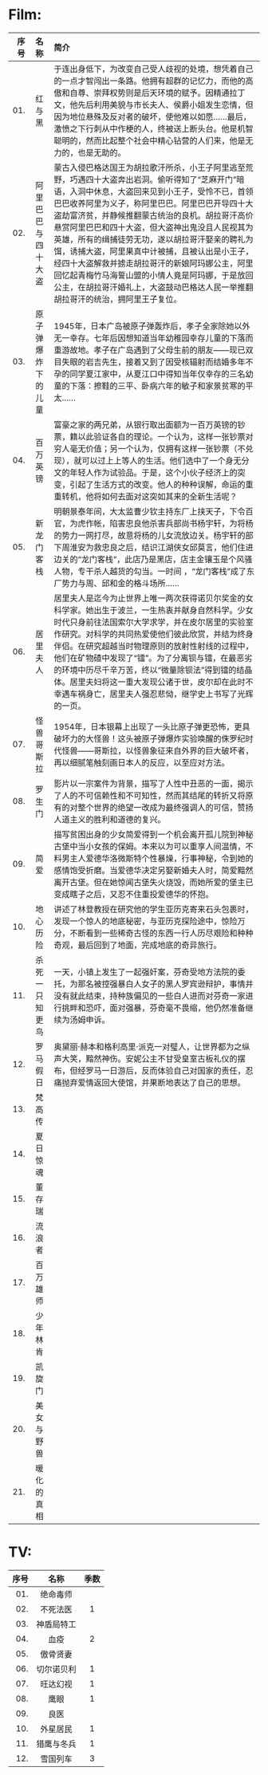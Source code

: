 # Film:
|序号|名称|简介|
|-:|:-:|:-|
|01.|红与黑|于连出身低下，为改变自己受人歧视的处境，想凭着自己的一点才智闯出一条路。他拥有超群的记忆力，而他的高傲和自尊、崇拜权势则是后天环境的赋予。因精通拉丁文，他先后利用美貌与市长夫人、侯爵小姐发生恋情，但因为地位悬殊及反对者的破坏，使他难以如愿……最后，激愤之下行刺从中作梗的人，终被送上断头台。他是机智聪明的，然而比起整个社会中精心钻营的人们来，他是无力的，也是无助的。|
|02.|阿里巴巴与四十大盗|蒙古入侵巴格达国王为胡拉歌汗所杀，小王子阿里逃至荒野，巧遇四十大盗奔出岩洞。偷听得知了“芝麻开门”暗语，入洞中休息，大盗回来见到小王子，受怜不已，首领巴巴收养阿里为义子，称阿里巴巴。阿里巴巴开导四十大盗劫富济贫，并静候推翻蒙古统治的良机。胡拉哥汗高价悬赏阿里巴巴和四十大盗，但大盗神出鬼没且人民视其为英雄，所有的缉捕徒劳无功，遂以胡拉哥汗娶亲的聘礼为饵，诱捕大盗，阿里果真中计被捕，且被认出是小王子，经四十大盗解救并掳走胡拉哥汗的新娘阿玛娜公主，阿里回忆起青梅竹马海誓山盟的小情人竟是阿玛娜，于是放回公主，在胡拉哥汗婚礼上，大盗鼓动巴格达人民一举推翻胡拉哥汗的统治，拥阿里王子复位。|
|03.|原子弹爆炸下的儿童|1945年，日本广岛被原子弹轰炸后，孝子全家除她以外无一幸存。七年后因想知道当年幼稚园幸存儿童的下落而重游故地。孝子在广岛遇到了父母生前的朋友——现已双目失眼的岩吉先生，接着又到了因受核辐射而结婚多年不孕的同学夏江家中，从夏江口中得知当年仅幸存的三名幼童的下落：擦鞋的三平、卧病六年的敏子和家景贫寒的平太……|
|04.|百万英镑|富豪之家的两兄弟，从银行取出面额为一百万英镑的钞票，籍以此验证各自的理论。一个认为，这样一张钞票对穷人毫无价值；另一个认为，仅拥有这样一张钞票（不兑现），就可以过上上等人的生活。他们选中了一个身无分文的年轻人作为试验品。于是，这个小伙子经济上的突变，引起了生活方式的改变。他人的种种误解，命运的重重转机，他将如何去面对这突如其来的全新生活呢？|
|05.|新龙门客栈|明朝景泰年间，大太监曹少钦主持东厂上挟天子，下令百官，为虎作帐，陷害忠良他杀害兵部尚书杨宇轩，为将杨的势力一网打尽，故意将杨的儿女流放边关。杨宇轩的部下周淮安为救忠良之后，结识江湖侠女邱莫言，他们住进边关的“龙门客栈”，此店乃是黑店，店主金镶玉是个风骚人物，专干杀人越货的勾当。一时间 ，“龙门客栈”成了东厂势力与周、邱和金的格斗场所……|
|06.|居里夫人|居里夫人是迄今为止世界上唯一两次获得诺贝尔奖金的女科学家。她出生于波兰，一生热衷并献身自然科学。少女时代只身前往法国索尔大学求学，并在皮尔居里的实验室作研究。对科学的共同热爱使他们彼此欣赏，并结为终身伴侣。在研究超越当时物理原则的放射性射线的过程中，他们在矿物碴中发现了“镭”。为了分离钡与镭，在最恶劣的环境中历尽千辛万苦，终以“微量除钡法”得到镭的结晶体。居里夫妇将这一重大发现公诸于世，皮尔却在此时不幸遇车祸身亡，居里夫人强忍悲恸，继学史上书写了光辉的一页。|
|07.|怪兽哥斯拉|1954年，日本银幕上出现了一头比原子弹更恐怖，更具破坏力的大怪兽！这头被原子弹爆炸实验唤醒的侏罗纪时代怪兽——哥斯拉，以怪兽象征来自外界的巨大破坏者，再以细腻笔触刻画日本人的反应，以至应对方法。|
|08.|罗生门|影片以一宗案件为背景，描写了人性中丑恶的一面，揭示了人的不可信赖性和不可知性，然而其结尾的转折又将原有的对整个世界的绝望一改成为最终强调人的可信，赞扬人道主义的胜利和道德的复兴。|
|09.|简爱|描写贫困出身的少女简爱得到一个机会离开孤儿院到神秘古堡中当小女孩的保姆。本来以为可以重享人间温情，不料男主人爱德华洛微斯特个性暴燥，行事神秘，令到她的感情饱受折磨。当爱德华决定另娶新婚夫人时，简爱黯然离开古堡。但在她惊闻古堡失火烧毁，而她所爱的堡主已变成瞎子之后，又忍不住重投爱德华的怀抱。|
|10.|地心历险|讲述了林登教授在研究他的学生亚历克寄来石头包裹时，发现一个惊人的地底秘密，与亚历克探险途中，惊险万分，不断看到一些稀奇古怪的东西一行人历尽艰险和种种奇观，最后回到了地面，完成地底的奇异旅行。|
|11.|杀死一只知更鸟|一天，小镇上发生了一起强奸案，芬奇受地方法院的委托，为那名被控强暴白人女子的黑人罗宾逊辩护，事情并没有就此结束，持种族偏见的一些白人进而对芬奇一家进行挑畔和恐吓，面对强暴，芬奇毫不畏缩，他仍然准备继续为汤姆申诉。|
|12.|罗马假日|奥黛丽·赫本和格利高里·派克一对璧人，让世界都为之纵声大笑，黯然神伤。安妮公主不甘受皇室古板礼仪的摆布，但经罗马一日游后，反而体验自己对国家的责任，忍痛抛弃爱情返回大使馆，并果断地表达了自己的思想。|
|13.|梵高传||
|14.|夏日惊魂||
|15.|董存瑞||
|16.|流浪者||
|17.|百万雄师||
|18.|少年林肯||
|19.|凯旋门||
|20.|美女与野兽||
|21.|暖化的真相||

# TV:
|序号|名称|季数|
|-:|:-:|:-:|
|01.|绝命毒师||
|02.|不死法医|1|
|03.|神盾局特工||
|04.|血疫|2|
|05.|傲骨贤妻||
|06.|切尔诺贝利|1|
|07.|旺达幻视|1|
|08.|鹰眼|1|
|09.|良医||
|10.|外星居民|1|
|11.|猎鹰与冬兵|1|
|12.|雪国列车|3|